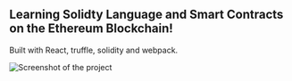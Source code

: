 ## Learning Solidty Language and Smart Contracts on the Ethereum Blockchain!


Built with React, truffle, solidity and webpack.


![Screenshot of the project](https://raw.githubusercontent.com/dan1d/casino-ethereum/blob/master/project.png)

